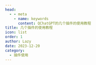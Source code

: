 ```yaml
---
head:
  - - meta
    - name: keywords
      content: QChatGPT的几个插件的使用教程
title: 几个插件的使用教程
icon: list
order: 1
author: Lazy
date: 2023-12-20
category:
  - 插件使用
---
```


<AutoCatalog base='/posts/plugin/some-plugin-deploy/'/>